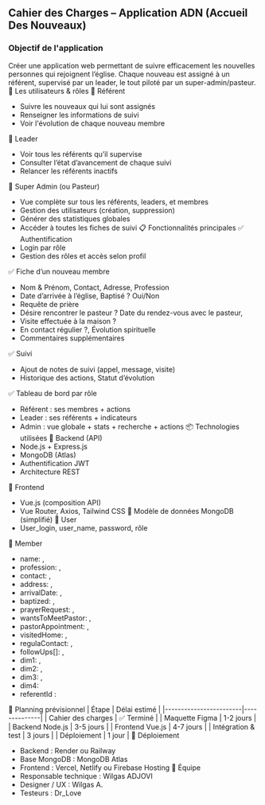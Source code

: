 ## Cahier des Charges – Application ADN (Accueil Des Nouveaux)
###  Objectif de l'application
Créer une application web permettant de suivre efficacement les nouvelles personnes qui rejoignent l’église.
Chaque nouveau est assigné à un référent, supervisé par un leader, le tout piloté par un super-admin/pasteur.
👥 Les utilisateurs & rôles
🔹 Référent
- Suivre les nouveaux qui lui sont assignés
- Renseigner les informations de suivi
- Voir l'évolution de chaque nouveau membre

🔸 Leader
- Voir tous les référents qu’il supervise
- Consulter l’état d’avancement de chaque suivi
- Relancer les référents inactifs

🔶 Super Admin (ou Pasteur)
- Vue complète sur tous les référents, leaders, et membres
- Gestion des utilisateurs (création, suppression)
- Générer des statistiques globales
- Accéder à toutes les fiches de suivi
📋 Fonctionnalités principales
✅ Authentification
- Login par rôle
- Gestion des rôles et accès selon profil

✅ Fiche d’un nouveau membre
- Nom & Prénom, Contact, Adresse, Profession
- Date d’arrivée à l’église, Baptisé ? Oui/Non
- Requête de prière
 - Désire rencontrer le pasteur ? Date du rendez-vous avec le pasteur,
-  Visite effectuée à la maison ?
- En contact régulier ?, Évolution spirituelle
- Commentaires supplémentaires

✅ Suivi
- Ajout de notes de suivi (appel, message, visite)
- Historique des actions, Statut d’évolution

✅ Tableau de bord par rôle
- Référent : ses membres + actions
- Leader : ses référents + indicateurs
- Admin : vue globale + stats + recherche + actions
📦 Technologies utilisées
🎯 Backend (API)
- Node.js + Express.js
- MongoDB (Atlas)
- Authentification JWT
- Architecture REST



🎯 Frontend
- Vue.js (composition API)
- Vue Router, Axios, Tailwind CSS
🧱 Modèle de données MongoDB (simplifié)
🔸 User
-	User_login, user_name,  password, rôle

🔸 Member
- name: ,
- profession: ,
- contact: ,
- address: ,
- arrivalDate: ,
- baptized: ,
- prayerRequest: ,
- wantsToMeetPastor: ,
- pastorAppointment: ,
- visitedHome: ,
- regulaContact: ,
- followUps[]: ,
- dim1: ,
- dim2: ,
- dim3: ,
- dim4: 
- referentId : 


📅 Planning prévisionnel
| Étape                  | Délai estimé |
|------------------------|--------------|
| Cahier des charges     | ✅ Terminé   |
| Maquette Figma         | 1-2 jours    |
| Backend Node.js        | 3-5 jours    |
| Frontend Vue.js        | 4-7 jours    |
| Intégration & test     | 3 jours      |
| Déploiement            | 1 jour       |
🚀 Déploiement
- Backend : Render ou Railway
- Base MongoDB : MongoDB Atlas
- Frontend : Vercel, Netlify ou Firebase Hosting
📌 Équipe
- Responsable technique : Wilgas ADJOVI
- Designer / UX : Wilgas A.
- Testeurs : Dr_Love
